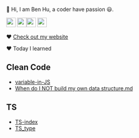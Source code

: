 <p>👋 Hi, I am Ben Hu, a coder have passion 😃.</p>
<p><a href="https://twitter.com/re4388"><img src="https://img.shields.io/badge/twitter-%231DA1F2.svg?&style=for-the-badge&logo=twitter&logoColor=white" height=25></a> <a href="https://www.linkedin.com/in/pinweihu/"><img src="https://img.shields.io/badge/linkedin-%230077B5.svg?&style=for-the-badge&logo=linkedin&logoColor=white" height=25></a><a href="https://medium.com/@hupinwei"><img src="https://img.shields.io/badge/medium-%2312100E.svg?&style=for-the-badge&logo=medium&logoColor=white" height=25></a> <a href="https://dev.to/re4388"><img src="https://img.shields.io/badge/DEV.TO-%230A0A0A.svg?&style=for-the-badge&logo=dev-dot-to&logoColor=white" height=25></a></p>
<p>❤ <a href="https://ben-notes.vercel.app/#/repos">Check out my website</a></p>
<p>❤ Today I learned</p>
<h2>Clean Code</h2>
<ul>
<li><a href="https://github.com/re4388/til/blob/master/Clean%20Code/variable-in-JS">variable-in-JS</a></li>
<li><a href="https://github.com/re4388/til/blob/master/Clean%20Code/When%20do%20I%20NOT%20build%20my%20own%20data%20structure.md">When do I NOT build my own data structure.md</a></li>
</ul>
<h2>TS</h2>
<ul>
<li><a href="https://github.com/re4388/til/blob/master/TS/TS-index">TS-index</a></li>
<li><a href="https://github.com/re4388/til/blob/master/TS/TS_type">TS_type</a></li>
</ul>
